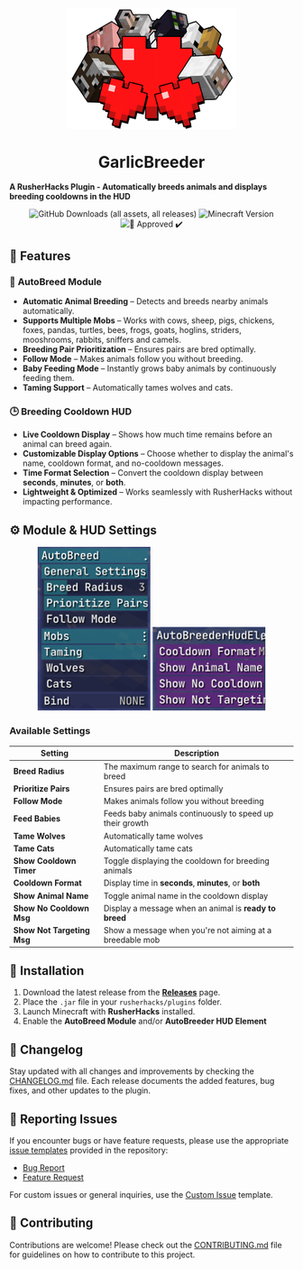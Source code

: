 <p align="center">
    <img src="assets/GarlicBreeder.png" alt="AutoBreeder HUD Preview" width="300">
</p>

<h1 align="center">GarlicBreeder</h1>

**A RusherHacks Plugin - Automatically breeds animals and displays breeding cooldowns in the HUD**

<p align="center">
  <img src="https://img.shields.io/github/downloads/GarlicRot/GarlicBreeder/total?label=Downloads" alt="GitHub Downloads (all assets, all releases)">
  <img src="https://img.shields.io/badge/Minecraft-1.20.4, 1.21.4-62b47a?style=flat&logo=minecraft&logoColor=white" alt="Minecraft Version">
  <img src="https://img.shields.io/badge/%F0%9F%A7%84-Approved%20%E2%9C%94%EF%B8%8F-blue?style=flat" alt="🧄 Approved ✔️">
</p>

## **📌 Features**

### 🐾 **AutoBreed Module**

- **Automatic Animal Breeding** – Detects and breeds nearby animals automatically.
- **Supports Multiple Mobs** – Works with cows, sheep, pigs, chickens, foxes, pandas, turtles, bees, frogs, goats, hoglins, striders, mooshrooms, rabbits, sniffers and camels.
- **Breeding Pair Prioritization** – Ensures pairs are bred optimally.
- **Follow Mode** – Makes animals follow you without breeding.
- **Baby Feeding Mode** – Instantly grows baby animals by continuously feeding them.
- **Taming Support** – Automatically tames wolves and cats.

### 🕒 **Breeding Cooldown HUD**

- **Live Cooldown Display** – Shows how much time remains before an animal can breed again.
- **Customizable Display Options** – Choose whether to display the animal's name, cooldown format, and no-cooldown messages.
- **Time Format Selection** – Convert the cooldown display between **seconds**, **minutes**, or **both**.
- **Lightweight & Optimized** – Works seamlessly with RusherHacks without impacting performance.

## **⚙️ Module & HUD Settings**

<p align="center">
    <img src="assets/ModuleSettings.png" alt="AutoBreeder Module Settings" width="200">
    <img src="assets/HudElement.png" alt="Breeding Cooldown HUD" width="200">
</p>

### **Available Settings**

| Setting                    | Description                                              |
| -------------------------- | -------------------------------------------------------- |
| **Breed Radius**           | The maximum range to search for animals to breed         |
| **Prioritize Pairs**       | Ensures pairs are bred optimally                         |
| **Follow Mode**            | Makes animals follow you without breeding                |
| **Feed Babies**            | Feeds baby animals continuously to speed up their growth |
| **Tame Wolves**            | Automatically tame wolves                                |
| **Tame Cats**              | Automatically tame cats                                  |
| **Show Cooldown Timer**    | Toggle displaying the cooldown for breeding animals      |
| **Cooldown Format**        | Display time in **seconds**, **minutes**, or **both**    |
| **Show Animal Name**       | Toggle animal name in the cooldown display               |
| **Show No Cooldown Msg**   | Display a message when an animal is **ready to breed**   |
| **Show Not Targeting Msg** | Show a message when you're not aiming at a breedable mob |

## **🔧 Installation**

1. Download the latest release from the **[Releases](https://github.com/GarlicRot/GarlicBreeder/releases)** page.
2. Place the `.jar` file in your `rusherhacks/plugins` folder.
3. Launch Minecraft with **RusherHacks** installed.
4. Enable the **AutoBreed Module** and/or **AutoBreeder HUD Element**

## 📜 Changelog

Stay updated with all changes and improvements by checking the [CHANGELOG.md](CHANGELOG.md) file. Each release documents the added features, bug fixes, and other updates to the plugin.

## 🐛 Reporting Issues

If you encounter bugs or have feature requests, please use the appropriate [issue templates](https://github.com/GarlicRot/GarlicBreeder/issues/new/choose) provided in the repository:

- [Bug Report](https://github.com/GarlicRot/GarlicBreeder/issues/new?template=bug_report.md)  
- [Feature Request](https://github.com/GarlicRot/GarlicBreeder/issues/new?template=feature_request.md)

For custom issues or general inquiries, use the [Custom Issue](https://github.com/GarlicRot/GarlicBreeder/issues/new?template=custom_issue.md) template.

## **🤝 Contributing**

Contributions are welcome! Please check out the [CONTRIBUTING.md](CONTRIBUTING.md) file for guidelines on how to contribute to this project.
